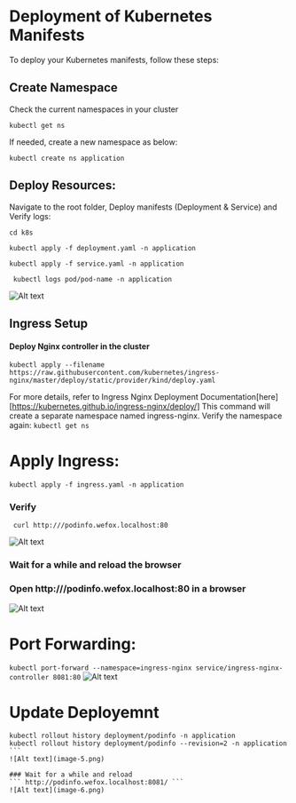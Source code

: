 # Deployment of Kubernetes Manifests

To deploy your Kubernetes manifests, follow these steps:

## Create Namespace
Check the current namespaces in your cluster

``` kubectl get ns ```

If needed, create a new namespace as below:

```kubectl create ns application ```

## Deploy Resources:
Navigate to the root folder, Deploy manifests (Deployment & Service) and Verify logs: 

``` cd k8s ```

``` kubectl apply -f deployment.yaml -n application ```

``` kubectl apply -f service.yaml -n application ```

``` kubectl logs pod/pod-name -n application```

 ![Alt text](image-1.png)

## Ingress Setup
#### Deploy Nginx controller in the cluster 
``` kubectl apply --filename https://raw.githubusercontent.com/kubernetes/ingress-nginx/master/deploy/static/provider/kind/deploy.yaml ```

For more details, refer to Ingress Nginx Deployment Documentation[here][https://kubernetes.github.io/ingress-nginx/deploy/]
This command will create a separate namespace named ingress-nginx. Verify the namespace again:
``` kubectl get ns ```

# Apply Ingress: 
``` kubectl apply -f ingress.yaml -n application ```

 ### Verify 

``` curl http:///podinfo.wefox.localhost:80```

![Alt text](image-2.png)

### Wait for a while and reload the browser
### Open http:///podinfo.wefox.localhost:80 in a browser

 ![Alt text](image-3.png)

# Port Forwarding:
``` kubectl port-forward --namespace=ingress-nginx service/ingress-nginx-controller 8081:80 ```
![Alt text](image-4.png)
# Update Deployemnt

``` kubectl set image deployment/podinfo podinfo=stefanprodan/podinfo:6.5.3 --record=true -n application
kubectl rollout history deployment/podinfo -n application
kubectl rollout history deployment/podinfo --revision=2 -n application ```
![Alt text](image-5.png)

### Wait for a while and reload 
``` http://podinfo.wefox.localhost:8081/ ```
![Alt text](image-6.png)
